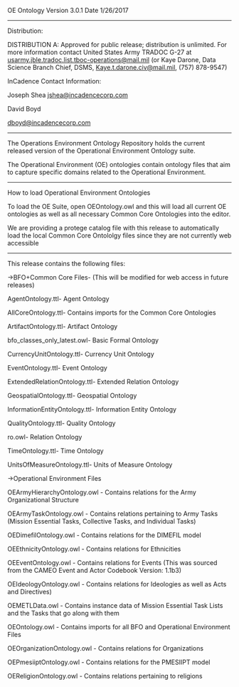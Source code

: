 OE Ontology Version 3.0.1
Date 1/26/2017

------------------------------------------------------------------------------------------------------------------------------------

Distribution:

DISTRIBUTION A: Approved for public release; distribution is unlimited.  For more information contact United States Army TRADOC G-27 at usarmy.jble.tradoc.list.tboc-operations@mail.mil (or Kaye Darone, Data Science Branch Chief, DSMS, Kaye.t.darone.civ@mail.mil, (757) 878-9547)


InCadence Contact Information:

Joseph Shea
jshea@incadencecorp.com

David Boyd

dboyd@incadencecorp.com

------------------------------------------------------------------------------------------------------------------------------------

The Operations Environment Ontology Repository holds the current released version of the Operational Environment Ontology suite.

The Operational Environment (OE) ontologies contain ontology files that aim to capture specific domains related to the Operational Environment.


--------------------------------------------------------------------------

How to load Operational Environment Ontologies

To load the OE Suite, open OEOntology.owl and this will load all current OE ontologies as well as all necessary Common Core Ontologies into the editor. 

We are providing a protege catalog file with this release to automatically load the local Common Core Ontololgy files since they are not currently web accessible 

------------------------------------------------------------------------------------------------------------------------------------

This release contains the following files:

->BFO+Common Core Files- (This will be modified for web access in future releases)

AgentOntology.ttl- Agent Ontology

AllCoreOntology.ttl- Contains imports for the Common Core Ontologies

ArtifactOntology.ttl- Artifact Ontology

bfo_classes_only_latest.owl- Basic Formal Ontology

CurrencyUnitOntology.ttl- Currency Unit Ontology

EventOntology.ttl- Event Ontology

ExtendedRelationOntology.ttl- Extended Relation Ontology

GeospatialOntology.ttl- Geospatial Ontology

InformationEntityOntology.ttl- Information Entity Ontology

QualityOntology.ttl- Quality Ontology

ro.owl- Relation Ontology

TimeOntology.ttl- Time Ontology

UnitsOfMeasureOntology.ttl- Units of Measure Ontology


->Operational Environment Files

OEArmyHierarchyOntology.owl - Contains relations for the Army Organizational Structure

OEArmyTaskOntology.owl - Contains relations pertaining to Army Tasks (Mission Essential Tasks, Collective Tasks, and Individual Tasks) 

OEDimefilOntology.owl - Contains relations for the DIMEFIL model

OEEthnicityOntology.owl - Contains relations for Ethnicities

OEEventOntology.owl - Contains relations for Events (This was sourced from the CAMEO Event and Actor Codebook Version: 1.1b3)

OEIdeologyOntology.owl - Contains relations for Ideologies as well as Acts and Directives)

OEMETLData.owl - Contains instance data of Mission Essential Task Lists and the Tasks that go along with them

OEOntology.owl - Contains imports for all BFO and Operational Environment Files

OEOrganizationOntology.owl - Contains relations for Organizations

OEPmesiiptOntology.owl - Contains relations for the PMESIIPT model

OEReligionOntology.owl - Contains relations pertaining to religions